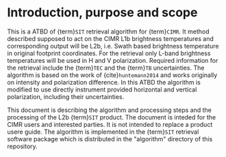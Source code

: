 # Introduction, purpose and scope

This is a ATBD of {term}`SIT` retrieval algorithm for {term}`CIMR`. It method
described supposed to act on the CIMR L1b brightness temperatures and
corresponding output will be L2b, i.e. Swath based brightness temperature in
original footprint coordinates. For the retrieval only L-band brightness
temperatures will be used in H and V polarization. Required information for the
retrieval include the {term}`TEC` and the {term}`TB` uncertainties. The
algorithm is based on the work of {cite}`huntemann2014` and works originally on
intensity and polarization difference. In this ATBD the algorithm is modified
to use directly instrument provided horizontal and vertical polarization,
including their uncertainties. 

This document is describing the algorithm and processing steps and the
processing of the L2b {term}`SIT` product. The document is inteded for the CIMR
users and interested parties. It is not intended to replace a product usere
guide. The algorithm is implemented in the {term}`SIT` retrieval software
package which is distributed in the "algorithm" directory of this repository.



